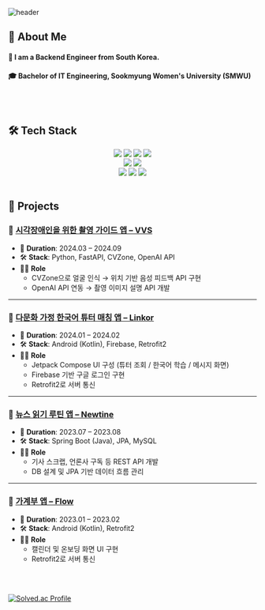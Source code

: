<div>
  
  <!--Header-->
  ![header](https://capsule-render.vercel.app/api?type=waving&color=gradient&height=300&section=header&text=Hyunjung's%20Github)
  
</div>

<div>
  <!--Body-->

  
  ## 👀 About Me
  #### :raising_hand: I am a Backend Engineer from South Korea.<br/>
  #### :mortar_board: Bachelor of IT Engineering, Sookmyung Women's University (SMWU)
  <br/>
  <br/>

  ## 🛠️ Tech Stack

  <div align="center">
    <!--Java-->
    <img src="https://img.shields.io/badge/Java-007396?style=for-the-badge&logo=OpenJDK&logoColor=white"/>
    <!--Kotlin-->
    <img src="https://img.shields.io/badge/Kotlin-7F52FF?style=for-the-badge&logo=Kotlin&logoColor=white"/>
    <!--Python-->
    <img src="https://img.shields.io/badge/Python-3776AB?style=for-the-badge&logo=Python&logoColor=white"/>
    <!--MySQL-->
    <img src="https://img.shields.io/badge/MySQL-4479A1?style=for-the-badge&logo=MySQL&logoColor=white"/>
    <br/>
    <!--Spring-->
    <img src="https://img.shields.io/badge/spring-6DB33F?style=for-the-badge&logo=spring&logoColor=white"> 
    <!--Android-->
    <img src="https://img.shields.io/badge/Android-3DDC84?style=for-the-badge&logo=Android&logoColor=white"/>
    <br/>
    <!--Git-->
    <img src="https://img.shields.io/badge/git-F05032?style=for-the-badge&logo=git&logoColor=white">
    <!--Github-->
    <img src="https://img.shields.io/badge/github-181717?style=for-the-badge&logo=github&logoColor=white">
    <!--Notion-->
    <img src="https://img.shields.io/badge/notion-000000?style=for-the-badge&logo=notion&logoColor=white">
    <br/>
    <br/>

  </div>


  ## 📌 Projects
  
  ### 🔹 [시각장애인을 위한 촬영 가이드 앱 – VVS](https://github.com/SM-VVS)
  - 📅 **Duration**: 2024.03 – 2024.09  
  - 🛠 **Stack**: Python, FastAPI, CVZone, OpenAI API  
  - 🧑‍💻 **Role**
    - CVZone으로 얼굴 인식 → 위치 기반 음성 피드백 API 구현
    - OpenAI API 연동 → 촬영 이미지 설명 API 개발
  
  ---
  
  ### 🔹 [다문화 가정 한국어 튜터 매칭 앱 – Linkor](https://github.com/Linkor-GDSC)
  - 📅 **Duration**: 2024.01 – 2024.02  
  - 🛠 **Stack**: Android (Kotlin), Firebase, Retrofit2  
  - 🧑‍💻 **Role**
    - Jetpack Compose UI 구성 (튜터 조회 / 한국어 학습 / 메시지 화면)
    - Firebase 기반 구글 로그인 구현
    - Retrofit2로 서버 통신
  
  ---
  
  ### 🔹 [뉴스 읽기 루틴 앱 – Newtine](https://github.com/jhjalison01/New-Tine-Server)
  - 📅 **Duration**: 2023.07 – 2023.08  
  - 🛠 **Stack**: Spring Boot (Java), JPA, MySQL  
  - 🧑‍💻 **Role**
    - 기사 스크랩, 언론사 구독 등 REST API 개발
    - DB 설계 및 JPA 기반 데이터 흐름 관리
  
  ---
  
  ### 🔹 [가계부 앱 – Flow](https://github.com/Flow-UMC/Flow-Android)
  - 📅 **Duration**: 2023.01 – 2023.02  
  - 🛠 **Stack**: Android (Kotlin), Retrofit2  
  - 🧑‍💻 **Role**
    - 캘린더 및 온보딩 화면 UI 구현
    - Retrofit2로 서버 통신
  <br/>
  <br/>
  
  

  [![Solved.ac Profile](http://mazassumnida.wtf/api/mini/generate_badge?boj=alison01)](https://solved.ac/alison01/)
  
  
</div>

<!--
**jhjalison01/jhjalison01** is a ✨ _special_ ✨ repository because its `README.md` (this file) appears on your GitHub profile.

## 🤔 Github Stats
  [![Anurag's GitHub stats](https://github-readme-stats.vercel.app/api?username=jhjalison01)](https://github.com/anuraghazra/github-readme-stats)
  <br/>
  [![Top Langs](https://github-readme-stats.vercel.app/api/top-langs/?username=jhjalison01)](https://github.com/anuraghazra/github-readme-stats)

Here are some ideas to get you started:

- 🔭 I’m currently working on ...
- 🌱 I’m currently learning ...
- 👯 I’m looking to collaborate on ...
- 🤔 I’m looking for help with ...
- 💬 Ask me about ...
- 📫 How to reach me: ...
- 😄 Pronouns: ...
- ⚡ Fun fact: ...
-->

<!--
  ## 📌 Project
| Duration | Name | Stack | Role |
|---------|---------|------|------|
| 2024.03 - 2024.09 | 시각장애인을 위한 촬영 가이드 앱 [VVS](https://github.com/SM-VVS) | Python, FastAPI, CVZone, OpenAI API | CVZone 라이브러리를 활용해 얼굴 인식 후 위치에 따른 음성 피드백 메세지 제공하는 API 구현, OpenAI API 연동하여 촬영한 사진에 대한 설명을 제공하는 API 구현 |
| 2024.01 - 2024.02 |  다문화 가정의 한국어 실력향상을 위한 튜터 매칭 앱 [Linkor](https://github.com/Linkor-GDSC) | Android(Kotlin) | Jetpack Compose 사용, 파이어베이스 이용하여 구글 로그인 구현, Retrofit2 사용, 튜터 조회 화면+한국어 문장 학습 화면+메세지 화면 구현 |
| 2023.07 - 2023.08 | 앱테크를 활용한 뉴스 읽기 습관화 앱 [뉴틴](https://github.com/jhjalison01/New-Tine-Server) | Spring Boot(Java), JPA, MySQL | 개별 기사 조회, 기사 스크랩, 언론사 구독 API 구현 |
| 2023.01 - 2023.02 | 정확한 소비 흐름을 분석하지 못하는 기존 서비스의 한계점을 개선한 가계부 앱 [Flow](https://github.com/Flow-UMC/Flow-Android) | Android(Kotlin) | 캘린더 화면+온보딩 화면 구현, Retrofit2 사용 |
-->
